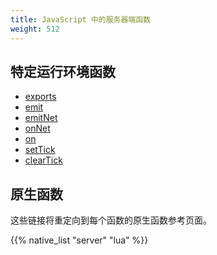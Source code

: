 ```yaml
---
title: JavaScript 中的服务器端函数
weight: 512
---
```


## 特定运行环境函数
- [exports](/docs/scripting-reference/runtimes/javascript/functions/exports)
- [emit](/docs/scripting-reference/runtimes/javascript/functions/emit-server)
- [emitNet](/docs/scripting-reference/runtimes/javascript/functions/emitNet-server)
- [onNet](/docs/scripting-reference/runtimes/javascript/functions/onNet-server)
- [on](/docs/scripting-reference/runtimes/javascript/functions/on-server)
- [setTick](/docs/scripting-reference/runtimes/javascript/functions/setTick)
- [clearTick](/docs/scripting-reference/runtimes/javascript/functions/clearTick)

## 原生函数
这些链接将重定向到每个函数的原生函数参考页面。

{{% native_list "server" "lua" %}}
